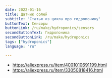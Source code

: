 ```yaml
---
date: 2022-01-16
title: Датчик солей
subtitle: "Статья из цикла про гидропонику"
buttonText: Сенсоры
buttonLink: /ru/make/hydroponics/sensors
secondButtonText: Гидропоника
secondButtonLink: /ru/make/hydroponics
tags: ["hydroponics"]
language: "ru"

---
```


- https://aliexpress.ru/item/4001010691199.html
- https://aliexpress.ru/item/33050818416.html